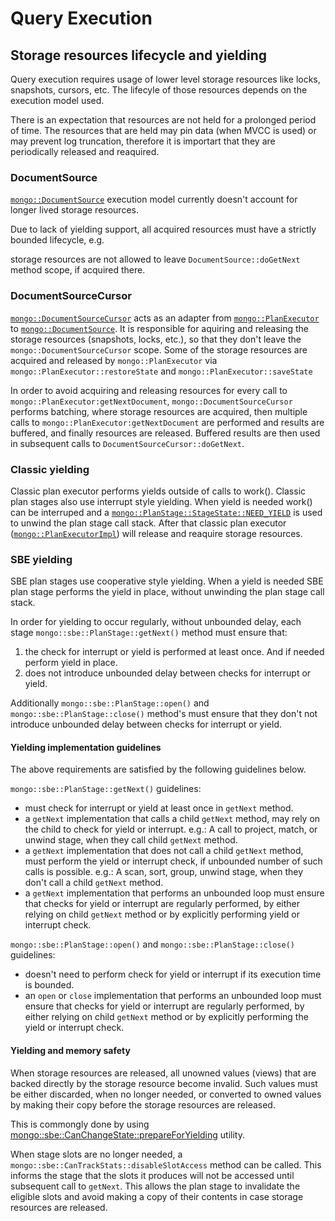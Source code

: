 # Query Execution

## Storage resources lifecycle and yielding
Query execution requires usage of lower level storage resources like locks, snapshots, cursors, etc.
The lifecyle of those resources depends on the execution model used.

There is an expectation that resources are not held for a prolonged period of time. The resources 
that are held may pin data (when MVCC is used) or may prevent log truncation, therefore it is 
importart that they are periodically released and reaquired.

### DocumentSource
[`mongo::DocumentSource`](https://github.com/10gen/mongo/blob/master/src/mongo/db/pipeline/document_source.h#L198) 
execution model currently doesn't account for longer lived storage resources. 

Due to lack of yielding support, all acquired resources must have a strictly bounded lifecycle, e.g.  

storage resources are not allowed to leave `DocumentSource::doGetNext` method scope, if acquired
there.

### DocumentSourceCursor
[`mongo::DocumentSourceCursor`](https://github.com/10gen/mongo/blob/master/src/mongo/db/pipeline/document_source_cursor.h#L73) 
acts as an adapter from [`mongo::PlanExecutor`](https://github.com/10gen/mongo/blob/master/src/mongo/db/query/plan_executor.h#L129)  
to [`mongo::DocumentSource`](https://github.com/10gen/mongo/blob/master/src/mongo/db/pipeline/document_source.h#L198). It 
is responsible for aquiring and releasing the storage resources (snapshots, locks, etc.), so that 
they don't leave the `mongo::DocumentSourceCursor` scope. Some of the storage resources are acquired 
and released by `mongo::PlanExecutor` via `mongo::PlanExecutor::restoreState` and 
`mongo::PlanExecutor::saveState`

In order to avoid acquiring and releasing resources for every call to 
`mongo::PlanExecutor:getNextDocument`, `mongo::DocumentSourceCursor`
performs batching, where storage resources are acquired, then multiple calls to 
`mongo::PlanExecutor:getNextDocument` are performed and results are buffered, and finally resources 
are released. Buffered results are then used in subsequent calls to 
`DocumentSourceCursor::doGetNext`.

### Classic yielding
Classic plan executor performs yields outside of calls to work(). Classic plan stages also use 
interrupt style yielding. When yield is needed work() can be interruped and a 
[`mongo::PlanStage::StageState::NEED_YIELD`](https://github.com/10gen/mongo/blob/master/src/mongo/db/exec/plan_stage.h#L166-L184) 
is used to unwind the plan stage call stack. After that classic plan executor 
([`mongo::PlanExecutorImpl`](https://github.com/10gen/mongo/blob/master/src/mongo/db/query/plan_executor_impl.h#L118`)) 
will release and reaquire storage resources.

### SBE yielding
SBE plan stages use cooperative style yielding. When a yield is needed SBE plan stage performs the 
yield in place, without unwinding the plan stage call stack.

In order for yielding to occur regularly, without unbounded delay, each stage 
`mongo::sbe::PlanStage::getNext()` method must ensure that:
1) the check for interrupt or yield is performed at least once. And if needed perform yield in 
place.
2) does not introduce unbounded delay between checks for interrupt or yield. 

Additionally `mongo::sbe::PlanStage::open()` and `mongo::sbe::PlanStage::close()` method's must 
ensure that they don't not introduce unbounded delay between checks for interrupt or yield. 

#### Yielding implementation guidelines
The above requirements are satisfied by the following guidelines below.

`mongo::sbe::PlanStage::getNext()` guidelines:
- must check for interrupt or yield at least once in `getNext` method.
- a `getNext` implementation that calls a child `getNext` method, may rely on the child to check for 
yield or interrupt.
  e.g.: A call to project, match, or unwind stage, when they call child `getNext` method.
- a `getNext` implementation that does not call a child `getNext` method, must perform the yield or 
interrupt check, if unbounded number of such calls is possible.
  e.g.: A scan, sort, group, unwind stage, when they don't call a child `getNext` method.
- a `getNext` implementation that performs an unbounded loop must ensure that checks for yield or 
interrupt are regularly performed,
  by either relying on child `getNext` method or by explicitly performing yield or interrupt check.
 
`mongo::sbe::PlanStage::open()` and `mongo::sbe::PlanStage::close()` guidelines:
- doesn't need to perform check for yield or interrupt if its execution time is bounded.  
- an `open` or `close` implementation that performs an unbounded loop must ensure that checks for 
yield  or interrupt are regularly performed, by either relying on child `getNext` method or by 
explicitly performing the yield or interrupt check.  

#### Yielding and memory safety
When storage resources are released, all unowned values (views) that are backed directly by the 
storage resource become invalid.
Such values must be either discarded, when no longer needed, or converted to owned values by making 
their copy before the storage resources are released.

This is commongly done by using 
[mongo::sbe::CanChangeState::prepareForYielding](https://github.com/10gen/mongo/blob/master/src/mongo/db/exec/sbe/stages/stages.h#L126) 
utility.

When stage slots are no longer needed, a `mongo::sbe::CanTrackStats::disableSlotAccess` method can 
be called. This informs the stage that the slots it produces will not be accessed until subsequent 
call to `getNext`. This allows the plan stage to invalidate the eligible slots and avoid making a 
copy of their contents in case storage resources are released.  
